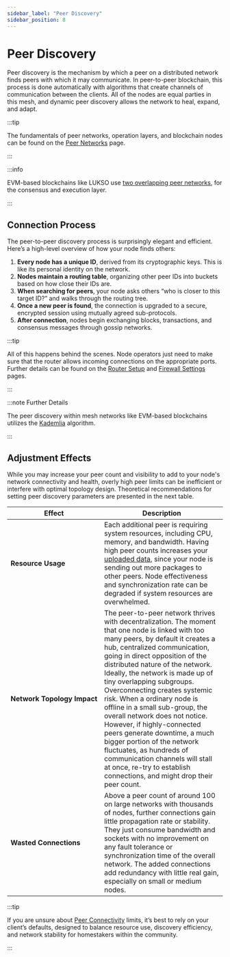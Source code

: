 ```yaml
---
sidebar_label: "Peer Discovery"
sidebar_position: 8
---
```


# Peer Discovery

Peer discovery is the mechanism by which a peer on a distributed network finds peers with which it may communicate. In peer-to-peer blockchain, this process is done automatically with algorithms that create channels of communication between the clients. All of the nodes are equal parties in this mesh, and dynamic peer discovery allows the network to heal, expand, and adapt.

:::tip

The fundamentals of peer networks, operation layers, and blockchain nodes can be found on the [Peer Networks](/docs/theory/blockchain-knowledge/peer-networks.md) page.

:::

:::info

EVM-based blockchains like LUKSO use [two overlapping peer networks](/docs/theory/blockchain-knowledge/peer-networks.md#operation-layers), for the consensus and execution layer.

:::

## Connection Process

The peer-to-peer discovery process is surprisingly elegant and efficient. Here’s a high-level overview of how your node finds others:

1. **Every node has a unique ID**, derived from its cryptographic keys. This is like its personal identity on the network.
2. **Nodes maintain a routing table**, organizing other peer IDs into buckets based on how close their IDs are.
3. **When searching for peers**, your node asks others “who is closer to this target ID?” and walks through the routing tree.
4. **Once a new peer is found**, the connection is upgraded to a secure, encrypted session using mutually agreed sub-protocols.
5. **After connection**, nodes begin exchanging blocks, transactions, and consensus messages through gossip networks.

:::tip

All of this happens behind the scenes. Node operators just need to make sure that the router allows incoming connections on the appropriate ports. Further details can be found on the [Router Setup](/docs/guides/router-setup/static-ip-assignment.md) and [Firewall Settings](/docs/guides/client-setup/firewall-settings.md) pages.

:::

:::note Further Details

The peer discovery within mesh networks like EVM-based blockchains utilizes the [Kademlia](https://medium.com/coinmonks/a-brief-overview-of-kademlia-and-its-use-in-various-decentralized-platforms-da08a7f72b8f) algorithm.

:::

## Adjustment Effects

While you may increase your peer count and visibility to add to your node's network connectivity and health, overly high peer limits can be inefficient or interfere with optimal topology design. Theoretical recommendations for setting peer discovery parameters are presented in the next table.

| Effect                                     | Description                                                                                                                                                                                                                                                                                                                                                                                                                                                                                                                                                                                                                                                                     |
| ------------------------------------------ | ------------------------------------------------------------------------------------------------------------------------------------------------------------------------------------------------------------------------------------------------------------------------------------------------------------------------------------------------------------------------------------------------------------------------------------------------------------------------------------------------------------------------------------------------------------------------------------------------------------------------------------------------------------------------------- |
| <nobr> **Resource Usage** </nobr>          | Each additional peer is requiring system resources, including CPU, memory, and bandwidth. Having high peer counts increases your [uploaded data](/docs/theory/preparations/network-demand.md), since your node is sending out more packages to other peers. Node effectiveness and synchronization rate can be degraded if system resources are overwhelmed.                                                                                                                                                                                                                                                                                                                    |
| <nobr> **Network Topology Impact** </nobr> | The peer-to-peer network thrives with decentralization. The moment that one node is linked with too many peers, by default it creates a hub, centralized communication, going in direct opposition of the distributed nature of the network. Ideally, the network is made up of tiny overlapping subgroups. Overconnecting creates systemic risk. When a ordinary node is offline in a small sub-group, the overall network does not notice. However, if highly-connected peers generate downtime, a much bigger portion of the network fluctuates, as hundreds of communication channels will stall at once, re-try to establish connections, and might drop their peer count. |
| <nobr> **Wasted Connections** </nobr>      | Above a peer count of around 100 on large networks with thousands of nodes, further connections gain little propagation rate or stability. They just consume bandwidth and sockets with no improvement on any fault tolerance or synchronization time of the overall network. The added connections add redundancy with little real gain, especially on small or medium nodes.                                                                                                                                                                                                                                                                                                  |

:::tip

If you are unsure about [Peer Connectivity](/docs/guides/modifications/peer-connectivity.md) limits, it’s best to rely on your client’s defaults, designed to balance resource use, discovery efficiency, and network stability for homestakers within the community.

:::
